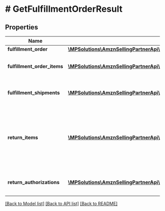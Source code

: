 # # GetFulfillmentOrderResult

## Properties

Name | Type | Description | Notes
------------ | ------------- | ------------- | -------------
**fulfillment_order** | [**\MPSolutions\AmznSellingPartnerApi\Models\FulfillmentOutbound\FulfillmentOrder**](FulfillmentOrder.md) |  |
**fulfillment_order_items** | [**\MPSolutions\AmznSellingPartnerApi\Models\FulfillmentOutbound\FulfillmentOrderItem[]**](FulfillmentOrderItem.md) | An array of fulfillment order item information. |
**fulfillment_shipments** | [**\MPSolutions\AmznSellingPartnerApi\Models\FulfillmentOutbound\FulfillmentShipment[]**](FulfillmentShipment.md) | An array of fulfillment shipment information. | [optional]
**return_items** | [**\MPSolutions\AmznSellingPartnerApi\Models\FulfillmentOutbound\ReturnItem[]**](ReturnItem.md) | An array of items that Amazon accepted for return. Returns empty if no items were accepted for return. |
**return_authorizations** | [**\MPSolutions\AmznSellingPartnerApi\Models\FulfillmentOutbound\ReturnAuthorization[]**](ReturnAuthorization.md) | An array of return authorization information. |

[[Back to Model list]](../../README.md#models) [[Back to API list]](../../README.md#endpoints) [[Back to README]](../../README.md)
